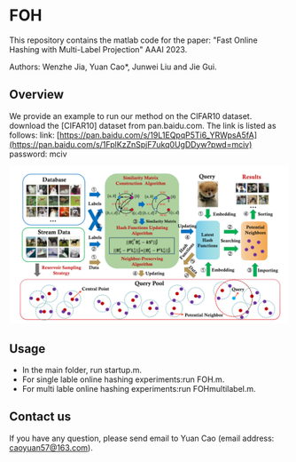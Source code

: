 # FOH
This repository contains the matlab code for the paper: "Fast Online Hashing with Multi-Label Projection" AAAI 2023.

Authors: Wenzhe Jia, Yuan Cao*, Junwei Liu and Jie Gui.

## Overview
We provide an example to run our method on the CIFAR10 dataset.
download the [CIFAR10] dataset from pan.baidu.com. The link is listed as follows:
link: [https://pan.baidu.com/s/19L1EQpqP5Ti6_YRWpsA5fA](https://pan.baidu.com/s/1FplKzZnSpjF7ukq0UgDDyw?pwd=mciv)
password: mciv

![图片alt](https://github.com/caoyuan57/FOH/blob/main/framework.png)
## Usage
- In the main folder, run startup.m.  
- For single lable online hashing experiments:run FOH.m.  
- For multi lable online hashing experiments:run FOHmultilabel.m.    
## Contact us
If you have any question, please send email to Yuan Cao (email address: caoyuan57@163.com).
